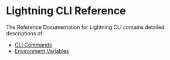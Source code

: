 # Lightning CLI Reference

The Reference Documentation for Lightning CLI contains detailed descriptions of:

* [CLI Commands](commands/index.md)
* [Environment Variables](environmentvariables.md)
